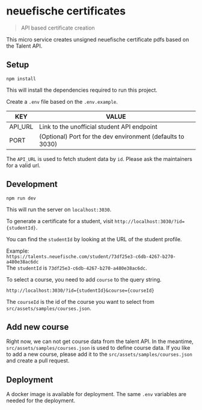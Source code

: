 # neuefische certificates

> API based certificate creation

This micro service creates unsigned neuefische certificate pdfs based on the Talent API.

## Setup

```shell
npm install
```

This will install the dependencies required to run this project.

Create a `.env` file based on the `.env.example`.

| KEY     | VALUE                                                      |
| ------- | ---------------------------------------------------------- |
| API_URL | Link to the unofficial student API endpoint                |
| PORT    | (Optional) Port for the dev environment (defaults to 3030) |

The `API_URL` is used to fetch student data by `id`. Please ask the maintainers for a valid url.

## Development

```shell
npm run dev
```

This will run the server on `localhost:3030`.

To generate a certificate for a student, visit `http://localhost:3030/?id={studentId}`.

You can find the `studentId` by looking at the URL of the student profile.

Example:  
`https://talents.neuefische.com/student/73df25e3-c6db-4267-b270-a480e38ac6dc`  
The `studentId` is `73df25e3-c6db-4267-b270-a480e38ac6dc`.

To select a course, you need to add `course` to the query string.

`http://localhost:3030/?id={studentId}&course={courseId}`

The `courseId` is the id of the course you want to select from `src/assets/samples/courses.json`.

## Add new course

Right now, we can not get course data from the talent API. In the meantime, `src/assets/samples/courses.json` is used to define course data. If you like to add a new course, please add it to the `src/assets/samples/courses.json` and create a pull request.

## Deployment

A docker image is available for deployment.
The same `.env` variables are needed for the deployment.
